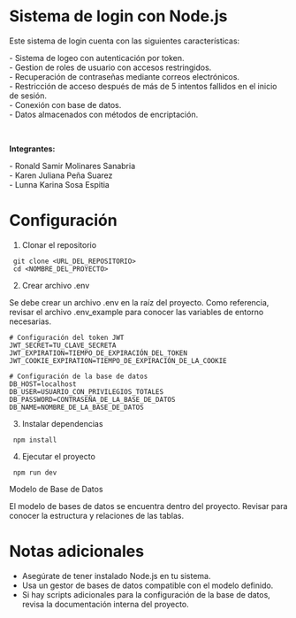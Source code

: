 <h1>Sistema de login con Node.js</h1>
<p>Este sistema de login cuenta con las siguientes características: </p>
<p>
    - Sistema de logeo con autenticación por token. <br>
    - Gestion de roles de usuario con accesos restringidos. <br>
    - Recuperación de contraseñas mediante correos electrónicos. <br>
    - Restricción de acceso después de más de 5 intentos fallidos en el inicio de sesión. <br>
    - Conexión con base de datos. <br>
    - Datos almacenados con métodos de encriptación.</p> <br>

<b><p>Integrantes: </p></b>
<p> - Ronald Samir Molinares Sanabria<br>
    - Karen Juliana Peña Suarez<br>
- Lunna Karina Sosa Espitia</p>


<h1>Configuración</h1>

1. Clonar el repositorio
```
 git clone <URL_DEL_REPOSITORIO>
 cd <NOMBRE_DEL_PROYECTO>
```
2. Crear archivo .env

Se debe crear un archivo .env en la raíz del proyecto. Como referencia, revisar el archivo .env_example para conocer las variables de entorno necesarias.
```
# Configuración del token JWT
JWT_SECRET=TU_CLAVE_SECRETA
JWT_EXPIRATION=TIEMPO_DE_EXPIRACIÓN_DEL_TOKEN
JWT_COOKIE_EXPIRATION=TIEMPO_DE_EXPIRACIÓN_DE_LA_COOKIE

# Configuración de la base de datos
DB_HOST=localhost
DB_USER=USUARIO_CON_PRIVILEGIOS_TOTALES
DB_PASSWORD=CONTRASEÑA_DE_LA_BASE_DE_DATOS
DB_NAME=NOMBRE_DE_LA_BASE_DE_DATOS
```

3. Instalar dependencias
```
 npm install
```
4. Ejecutar el proyecto
```
 npm run dev
```

Modelo de Base de Datos

El modelo de bases de datos se encuentra dentro del proyecto. Revisar para conocer la estructura y relaciones de las tablas.

<h1>Notas adicionales</h1>

- Asegúrate de tener instalado Node.js en tu sistema.
- Usa un gestor de bases de datos compatible con el modelo definido.
- Si hay scripts adicionales para la configuración de la base de datos, revisa la documentación interna del proyecto.
